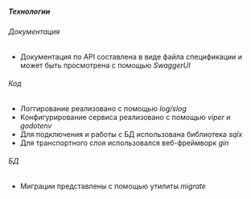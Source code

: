 ##### Технологии

###### Документация
* Документация по API составлена в виде файла спецификации и может быть просмотрена с помощью *SwaggerUI*

###### Код
* Логгирование реализовано с помощью *log/slog*
* Конфигурирование сервиса реализовано с помощью *viper* и *godotenv*
* Для подключения и работы с БД использована библиотека *sqlx* 
* Для транспортного слоя использовался веб-фреймворк *gin*

###### БД
* Миграции представлены с помощью утилиты *migrate*